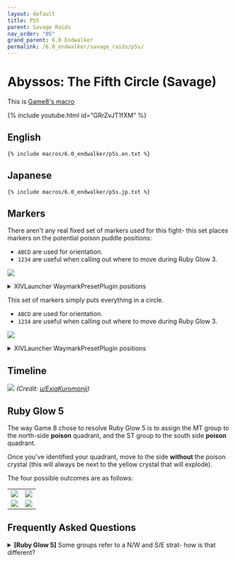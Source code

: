 ```yaml
---
layout: default
title: P5S
parent: Savage Raids
nav_order: "05"
grand_parent: 6.0 Endwalker
permalink: /6.0_endwalker/savage_raids/p5s/
---
```


# Abyssos: The Fifth Circle (Savage)

This is [Game8's macro](https://game8.jp/ff14/464675)

{% include youtube.html id="GRrZvJT1fXM" %}

## English

```
{% include macros/6.0_endwalker/p5s.en.txt %}
```

## Japanese

```
{% include macros/6.0_endwalker/p5s.jp.txt %}
```

## Markers

There aren't any real fixed set of markers used for this fight- this set places
markers on the potential poison puddle positions:

- `ABCD` are used for orientation.
- `1234` are useful when calling out where to move during Ruby Glow 3.

![]({{site.baseurl}}/images/6.0_endwalker/p5s/markers_1.jpg)
<details markdown=block>
<summary>XIVLauncher WaymarkPresetPlugin positions</summary>

```json
{
  "Name":"P5S (Towers)",
  "MapID":873,
  "A":{"X":100.0,"Y":-300.0,"Z":92.9,"ID":0,"Active":true},
  "B":{"X":107.1,"Y":-300.0,"Z":100.0,"ID":1,"Active":true},
  "C":{"X":100.0,"Y":-300.0,"Z":107.1,"ID":2,"Active":true},
  "D":{"X":92.9,"Y":-300.0,"Z":100.0,"ID":3,"Active":true},
  "One":{"X":110.7,"Y":-300.0,"Z":89.3,"ID":4,"Active":true},
  "Two":{"X":110.7,"Y":-300.0,"Z":110.7,"ID":5,"Active":true},
  "Three":{"X":89.3,"Y":-300.0,"Z":110.7,"ID":6,"Active":true},
  "Four":{"X":89.3,"Y":-300.0,"Z":89.3,"ID":7,"Active":true}
}
```

</details>

This set of markers simply puts everything in a circle.

- `ABCD` are used for orientation.
- `1234` are useful when calling out where to move during Ruby Glow 3.

![]({{site.baseurl}}/images/6.0_endwalker/p5s/markers_2.jpg)
<details markdown=block>
<summary>XIVLauncher WaymarkPresetPlugin positions</summary>

```json
{
  "Name":"P5S (Circle)",
  "MapID":873,
  "A":{"X":100.0,"Y":-300.0,"Z":90.0,"ID":0,"Active":true},
  "B":{"X":110.0,"Y":-300.0,"Z":100.0,"ID":1,"Active":true},
  "C":{"X":100.0,"Y":-300.0,"Z":110.0,"ID":2,"Active":true},
  "D":{"X":90.0,"Y":-300.0,"Z":100.0,"ID":3,"Active":true},
  "One":{"X":92.929,"Y":-300.0,"Z":92.929,"ID":4,"Active":true},
  "Two":{"X":107.07,"Y":-300.0,"Z":92.929,"ID":5,"Active":true},
  "Three":{"X":107.07,"Y":-300.0,"Z":107.07,"ID":6,"Active":true},
  "Four":{"X":92.929,"Y":-300.0,"Z":107.07,"ID":7,"Active":true}
}
```

</details>

## Timeline
![](https://preview.redd.it/byylqr56ugl91.png?width=1741&format=png&auto=webp&s=9dd4e24d2df98e9b753cfc3a49c63c6956ad709e)
*(Credit: [u/ExiaKuromonji](https://www.reddit.com/r/ffxiv/comments/x1sj4y/p5s_timeline/))*

## Ruby Glow 5

The way Game 8 chose to resolve Ruby Glow 5 is to assign the MT group to the
north-side **poison** quadrant, and the ST group to the south side **poison**
quadrant.

Once you've identified your quadrant, move to the side **without** the poison
crystal (this will always be next to the yellow crystal that will explode).

The four possible outcomes are as follows:

<table>
  <tr>
    <td><img src="{{site.baseurl}}/images/6.0_endwalker/p5s/ruby_5_1.jpg"></td>
    <td><img src="{{site.baseurl}}/images/6.0_endwalker/p5s/ruby_5_2.jpg"></td>
  </tr>
  <tr>
    <td><img src="{{site.baseurl}}/images/6.0_endwalker/p5s/ruby_5_3.jpg"></td>
    <td><img src="{{site.baseurl}}/images/6.0_endwalker/p5s/ruby_5_4.jpg"></td>
  </tr>
</table>


## Frequently Asked Questions

<details markdown=block>
<summary>
  <b>[Ruby Glow 5]</b> Some groups refer to a N/W and S/E strat- how is that different?
</summary>
<table>
  <tr>
    <td colspan="2">
      <p>This refers to a different method of assigning quadrants that some EN
      groups do. The main difference is what the party pays attention to.</p>
      <p>Game8 unfortunately chose the strat that focuses on the <b>poison
      crystals</b>, which leads to a somewhat counterintuitive case 1/4 of the
      time.</p>
      <p>This strat assigns the light parties based on the <b>yellow
      crystals</b> instead, which keeps to the "MT group N/W", "ST group S/E"
      convention.</p>
      <p>The problem, of course, is that both methods work out to the same
      outcome in 3/4 of the cases, but not the last 1/4.</p>
    </td>
  </tr>
  <tr>
    <td width="50%">
      <img src="{{site.baseurl}}/images/6.0_endwalker/p5s/ruby_5_1_yellow.jpg">
    </td>
    <td>
      <img src="{{site.baseurl}}/images/6.0_endwalker/p5s/ruby_5_2_yellow.jpg">
    </td>
  </tr>
  <tr>
    <td>
      <img src="{{site.baseurl}}/images/6.0_endwalker/p5s/ruby_5_3_yellow.jpg">
    </td>
    <td>
      <img src="{{site.baseurl}}/images/6.0_endwalker/p5s/ruby_5_4_yellow.jpg">
    </td>
  </tr>
</table>
</details>

<script data-goatcounter="https://tuufless.goatcounter.com/count"
        async src="//gc.zgo.at/count.js"></script>
